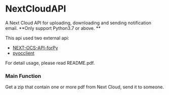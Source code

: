# NextCloudAPI
A Next Cloud API for uploading, downloading and sending notification email.
**Only support Python3.7 or above. **

This api used two external api: 
* [NEXT-OCS-API-forPy](https://github.com/Dosugamea/NEXT-OCS-API-forPy)
* [pyocclient](https://github.com/owncloud/pyocclient)

For detail usage, please read README.pdf.

### Main Function
Get a zip that contain one or more pdf from Next Cloud, send it to someone.
